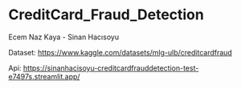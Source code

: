 # CreditCard_Fraud_Detection

Ecem Naz Kaya  -  Sinan Hacısoyu


Dataset: https://www.kaggle.com/datasets/mlg-ulb/creditcardfraud

Api: https://sinanhacisoyu-creditcardfrauddetection-test-e7497s.streamlit.app/
